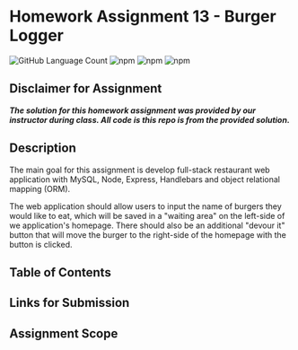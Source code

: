 # Homework Assignment 13 - Burger Logger

![GitHub Language Count](https://img.shields.io/github/languages/count/KEDuran/Burger_Logger?label=Languages%20Used&logo=GitHub)
![npm](https://img.shields.io/npm/v/mysql?color=green&label=MySQL&logo=NPM&logoColor=white)
![npm](https://img.shields.io/npm/v/express?color=yellow&label=Express&logo=NPM&logoColor=white)
![npm](https://img.shields.io/npm/v/express-handlebars?color=violet&label=Express-handlebars&logo=NPM&logoColor=white)

## Disclaimer for Assignment

**_The solution for this homework assignment was provided by our instructor during class. All code is this repo is from the provided solution._**

## Description

The main goal for this assignment is develop full-stack restaurant web application with MySQL, Node, Express, Handlebars and object relational mapping (ORM).

The web application should allow users to input the name of burgers they would like to eat, which will be saved in a "waiting area" on the left-side of we application's homepage. There should also be an additional "devour it" button that will move the burger to the right-side of the homepage with the button is clicked.

## Table of Contents

## Links for Submission

## Assignment Scope
